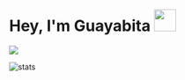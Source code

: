 # Hey, I'm Guayabita <img height="40" src="https://raw.githubusercontent.com/innng/innng/master/assets/kyubey.gif"/>


<img align="center" src="https://github-readme-stats.vercel.app/api/top-langs/?username=GuayabitaDev&theme=dracula&hide_langs_below=1" />

<p align="left"> <img src="https://komarev.com/ghpvc/?username=GuayabitaDev&label=Profile%20views&color=0e75b6&style=flat" alt="stats" />
